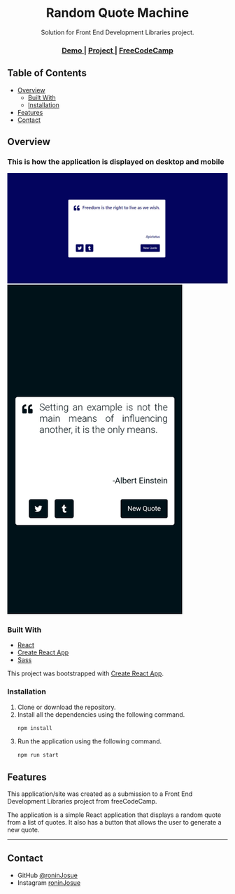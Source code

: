 <!-- Please update value in the {}  -->

<h1 align="center">Random Quote Machine</h1>

<div align="center">
   Solution for Front End Development Libraries project.
</div>

<div align="center">
  <h3>
    <a href="https://rc-random-quote-machine.netlify.app/">
      Demo
    </a>
    <span> | </span>
    <a href="https://www.freecodecamp.org/learn/front-end-development-libraries/front-end-development-libraries-projects/build-a-random-quote-machine">
      Project
    </a>
    <span> | </span>
    <a href="https://github.com/roninJosue/freecodecamp/tree/main/FrontEndDevelopmentLibraries/Projects/RandomQuoteMachine">
      FreeCodeCamp
    </a>
  </h3>
</div>

<!-- TABLE OF CONTENTS -->

## Table of Contents

- [Overview](#overview)
    - [Built With](#built-with)
    - [Installation](#installation)
- [Features](#features)
- [Contact](#contact)

<!-- OVERVIEW -->

## Overview

### This is how the application is displayed on desktop and mobile

![screenshot](https://github.com/roninJosue/freecodecamp/blob/main/FrontEndDevelopmentLibraries/Projects/RandomQuoteMachine/random-quote-machine-desktop.jpg?raw=true)
<img src="https://github.com/roninJosue/freecodecamp/blob/main/FrontEndDevelopmentLibraries/Projects/RandomQuoteMachine/random-quote-machine-mobile.jpg?raw=true" width="400px">
### Built With

- [React](https://reactjs.org/)
- [Create React App](https://create-react-app.dev/)
- [Sass](https://sass-lang.com/)

This project was bootstrapped with [Create React App](https://github.com/facebook/create-react-app).

### Installation

1. Clone or download the repository.
2. Install all the dependencies using the following command.
   ```bash
   npm install
   ```
3. Run the application using the following command.
   ```bash
   npm run start
   ```

## Features

This application/site was created as a submission to a Front End Development Libraries project from freeCodeCamp.

The application is a simple React application that displays a random quote from a list of quotes. It also has a button
that allows the user to generate a new quote.

---

## Contact

- GitHub [@roninJosue](https://github.com/roninJosue)
- Instagram [roninJosue](https://www.instagram.com/roninjosue)